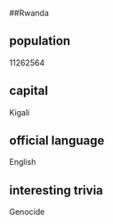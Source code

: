 ##Rwanda
## population
11262564

## capital
Kigali
 
## official language
English

## interesting trivia
Genocide


